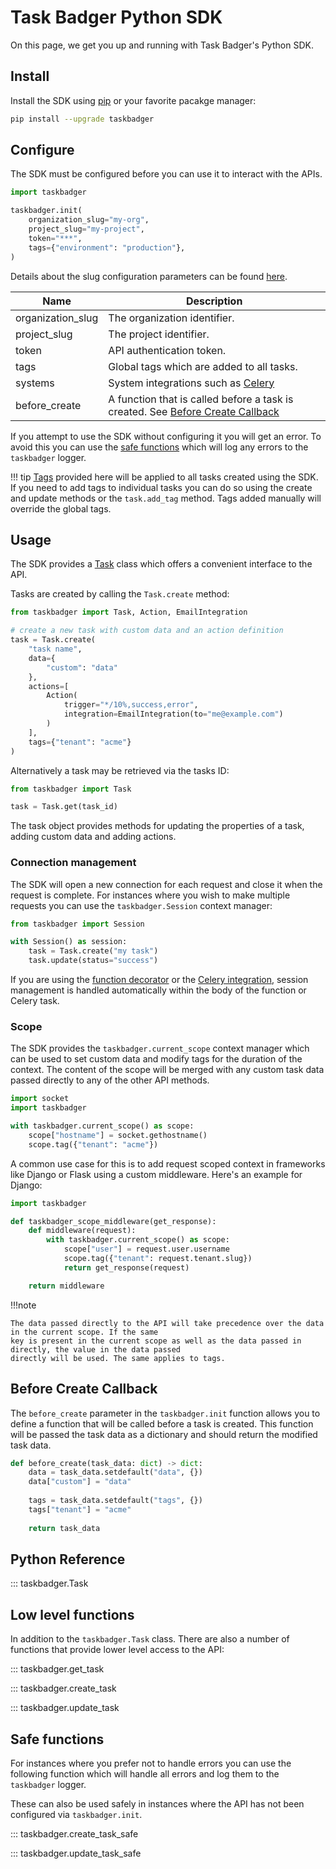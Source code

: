# Task Badger Python SDK

On this page, we get you up and running with Task Badger's Python SDK.

## Install

Install the SDK using [pip](https://pip.pypa.io/en/stable/) or your favorite pacakge manager: 

```bash
pip install --upgrade taskbadger
```

## Configure

The SDK must be configured before you can use it to interact with the APIs.

```python
import taskbadger

taskbadger.init(
    organization_slug="my-org",
    project_slug="my-project",
    token="***",
    tags={"environment": "production"},
)
```

Details about the slug configuration parameters can be found [here](basics.md#organization-and-project).

| Name              | Description                                                                                               |
|-------------------|-----------------------------------------------------------------------------------------------------------|
| organization_slug | The organization identifier.                                                                              |
| project_slug      | The project identifier.                                                                                   |
| token             | API authentication token.                                                                                 |
| tags              | Global tags which are added to all tasks.                                                                 |
| systems           | System integrations such as [Celery](python-celery.md)                                                    |
| before_create     | A function that is called before a task is created. See [Before Create Callback](#before-create-callback) |

If you attempt to use the SDK without configuring it you will get an error. To avoid this you can use the
[safe functions](#safe-functions) which will log any errors to the `taskbadger` logger.

!!! tip
    [Tags](data_model.md#tags) provided here will be applied to all tasks created using the SDK. If you need to add tags to individual tasks you can do so using the create and update methods or the `task.add_tag` method. Tags added manually will override the global tags.

## Usage

The SDK provides a [Task](#taskbadger.Task) class which offers a convenient interface to the API.

Tasks are created by calling the `Task.create` method:

```python
from taskbadger import Task, Action, EmailIntegration

# create a new task with custom data and an action definition
task = Task.create(
    "task name",
    data={
        "custom": "data"
    },
    actions=[
        Action(
            trigger="*/10%,success,error",
            integration=EmailIntegration(to="me@example.com")
        )
    ],
    tags={"tenant": "acme"}
)
```

Alternatively a task may be retrieved via the tasks ID:

```python
from taskbadger import Task

task = Task.get(task_id)
```

The task object provides methods for updating the properties of a task, adding custom data
and adding actions.

### Connection management

The SDK will open a new connection for each request and close it when the request is complete. For instances
where you wish to make multiple requests you can use the `taskbadger.Session` context manager:

```python
from taskbadger import Session

with Session() as session:
    task = Task.create("my task")
    task.update(status="success")
```

If you are using the [function decorator](python-decorator.md) or the [Celery integration](python-celery.md), 
session management is handled automatically within the body of the function or Celery task.

### Scope

The SDK provides the `taskbadger.current_scope` context manager which can be used to set custom data and modify tags for the duration of the context. The content of the scope will be merged with any custom task data passed directly to any of the other API methods.

```python
import socket
import taskbadger

with taskbadger.current_scope() as scope:
    scope["hostname"] = socket.gethostname()
    scope.tag({"tenant": "acme"})
```

A common use case for this is to add request scoped context in frameworks like Django or Flask using a custom
middleware. Here's an example for Django:

```python
import taskbadger

def taskbadger_scope_middleware(get_response):
    def middleware(request):
        with taskbadger.current_scope() as scope:
            scope["user"] = request.user.username
            scope.tag({"tenant": request.tenant.slug})
            return get_response(request)

    return middleware
```

!!!note

    The data passed directly to the API will take precedence over the data in the current scope. If the same
    key is present in the current scope as well as the data passed in directly, the value in the data passed
    directly will be used. The same applies to tags.

## Before Create Callback

The `before_create` parameter in the `taskbadger.init` function allows you to define a function that will be called before a task is created. This function will be passed the task data as a dictionary and should return the modified task data.

```python
def before_create(task_data: dict) -> dict:
    data = task_data.setdefault("data", {})
    data["custom"] = "data"
    
    tags = task_data.setdefault("tags", {})
    tags["tenant"] = "acme"
    
    return task_data
```

## Python Reference

::: taskbadger.Task

## Low level functions
In addition to the `taskbadger.Task` class. There are also a number of functions that provide lower level
access to the API:

::: taskbadger.get_task

::: taskbadger.create_task

::: taskbadger.update_task

## Safe functions

For instances where you prefer not to handle errors you can use the following function which will handle
all errors and log them to the `taskbadger` logger.

These can also be used safely in instances where the API has not been configured via `taskbadger.init`.

::: taskbadger.create_task_safe

::: taskbadger.update_task_safe
